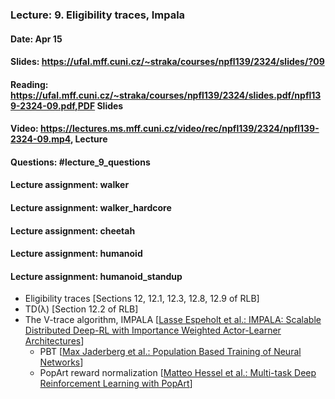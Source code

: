 ### Lecture: 9. Eligibility traces, Impala
#### Date: Apr 15
#### Slides: https://ufal.mff.cuni.cz/~straka/courses/npfl139/2324/slides/?09
#### Reading: https://ufal.mff.cuni.cz/~straka/courses/npfl139/2324/slides.pdf/npfl139-2324-09.pdf,PDF Slides
#### Video: https://lectures.ms.mff.cuni.cz/video/rec/npfl139/2324/npfl139-2324-09.mp4, Lecture
#### Questions: #lecture_9_questions
#### Lecture assignment: walker
#### Lecture assignment: walker_hardcore
#### Lecture assignment: cheetah
#### Lecture assignment: humanoid
#### Lecture assignment: humanoid_standup

- Eligibility traces [Sections 12, 12.1, 12.3, 12.8, 12.9 of RLB]
- TD(λ) [Section 12.2 of RLB]
- The V-trace algorithm, IMPALA [[Lasse Espeholt et al.: IMPALA: Scalable Distributed Deep-RL with Importance Weighted Actor-Learner Architectures](https://arxiv.org/abs/1802.01561)]
  - PBT [[Max Jaderberg et al.: Population Based Training of Neural Networks](https://arxiv.org/abs/1711.09846)]
  - PopArt reward normalization [[Matteo Hessel et al.: Multi-task Deep Reinforcement Learning with PopArt](https://arxiv.org/abs/1809.04474)]
